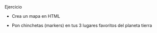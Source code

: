 Ejercicio

- Crea un mapa en HTML

- Pon chinchetas (markers) en tus 3 lugares favoritos del planeta tierra